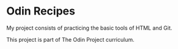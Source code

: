 # Odin Recipes

My project consists of practicing the basic tools of HTML and Git.

This project is part of The Odin Project curriculum.
